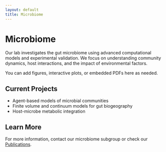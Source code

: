 ```yaml
---
layout: default
title: Microbiome
---
```


# Microbiome

Our lab investigates the gut microbiome using advanced computational models and experimental validation. We focus on understanding community dynamics, host interactions, and the impact of environmental factors.

You can add figures, interactive plots, or embedded PDFs here as needed.

## Current Projects

- Agent-based models of microbial communities
- Finite volume and continuum models for gut biogeography
- Host-microbe metabolic integration

## Learn More

For more information, contact our microbiome subgroup or check our [Publications](/publications.html).
